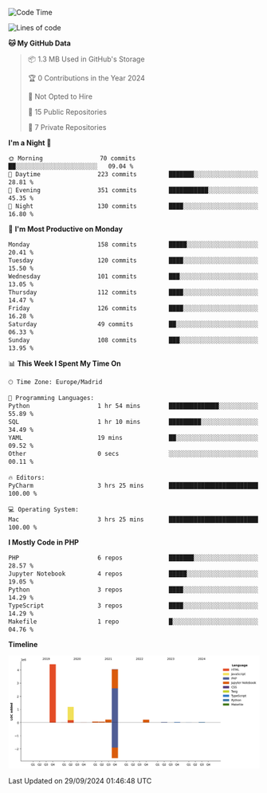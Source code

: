 <!--START_SECTION:waka-->
![Code Time](http://img.shields.io/badge/Code%20Time-384%20hrs%2011%20mins-blue)

![Lines of code](https://img.shields.io/badge/From%20Hello%20World%20I%27ve%20Written-10.4%20million%20lines%20of%20code-blue)

**🐱 My GitHub Data** 

> 📦 1.3 MB Used in GitHub's Storage 
 > 
> 🏆 0 Contributions in the Year 2024
 > 
> 🚫 Not Opted to Hire
 > 
> 📜 15 Public Repositories 
 > 
> 🔑 7 Private Repositories 
 > 
**I'm a Night 🦉** 

```text
🌞 Morning                70 commits          ██░░░░░░░░░░░░░░░░░░░░░░░   09.04 % 
🌆 Daytime                223 commits         ███████░░░░░░░░░░░░░░░░░░   28.81 % 
🌃 Evening                351 commits         ███████████░░░░░░░░░░░░░░   45.35 % 
🌙 Night                  130 commits         ████░░░░░░░░░░░░░░░░░░░░░   16.80 % 
```
📅 **I'm Most Productive on Monday** 

```text
Monday                   158 commits         █████░░░░░░░░░░░░░░░░░░░░   20.41 % 
Tuesday                  120 commits         ████░░░░░░░░░░░░░░░░░░░░░   15.50 % 
Wednesday                101 commits         ███░░░░░░░░░░░░░░░░░░░░░░   13.05 % 
Thursday                 112 commits         ████░░░░░░░░░░░░░░░░░░░░░   14.47 % 
Friday                   126 commits         ████░░░░░░░░░░░░░░░░░░░░░   16.28 % 
Saturday                 49 commits          ██░░░░░░░░░░░░░░░░░░░░░░░   06.33 % 
Sunday                   108 commits         ███░░░░░░░░░░░░░░░░░░░░░░   13.95 % 
```


📊 **This Week I Spent My Time On** 

```text
🕑︎ Time Zone: Europe/Madrid

💬 Programming Languages: 
Python                   1 hr 54 mins        ██████████████░░░░░░░░░░░   55.89 % 
SQL                      1 hr 10 mins        █████████░░░░░░░░░░░░░░░░   34.49 % 
YAML                     19 mins             ██░░░░░░░░░░░░░░░░░░░░░░░   09.52 % 
Other                    0 secs              ░░░░░░░░░░░░░░░░░░░░░░░░░   00.11 % 

🔥 Editors: 
PyCharm                  3 hrs 25 mins       █████████████████████████   100.00 % 

💻 Operating System: 
Mac                      3 hrs 25 mins       █████████████████████████   100.00 % 
```

**I Mostly Code in PHP** 

```text
PHP                      6 repos             ███████░░░░░░░░░░░░░░░░░░   28.57 % 
Jupyter Notebook         4 repos             █████░░░░░░░░░░░░░░░░░░░░   19.05 % 
Python                   3 repos             ████░░░░░░░░░░░░░░░░░░░░░   14.29 % 
TypeScript               3 repos             ████░░░░░░░░░░░░░░░░░░░░░   14.29 % 
Makefile                 1 repo              █░░░░░░░░░░░░░░░░░░░░░░░░   04.76 % 
```



**Timeline**

![Lines of Code chart](https://raw.githubusercontent.com/danisoronellas/danisoronellas/main/assets/bar_graph.png)


 Last Updated on 29/09/2024 01:46:48 UTC
<!--END_SECTION:waka-->
